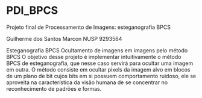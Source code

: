 # PDI_BPCS
Projeto final de Processamento de Imagens: esteganografia BPCS

Guilherme dos Santos Marcon NUSP 9293564

Esteganografia BPCS
Ocultamento de imagens em imagens pelo método BPCS
  O objetivo desse projeto é implementar intuitivamente o método BPCS de esteganografia, que nesse caso servirá para ocultar uma imagem em outra. O método consiste em ocultar pixels da imagem alvo em blocos de um plano de bit cujos bits em si possuem comportamento ruidoso, ele se aproveita na característica da visão humana de se concentrar no reconhecimento de padrões e formas.
